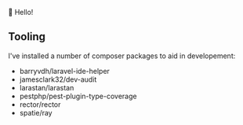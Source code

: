 :wave: Hello!

## Tooling

I've installed a number of composer packages to aid in developement: 

- barryvdh/laravel-ide-helper 
- jamesclark32/dev-audit 
- larastan/larastan 
- pestphp/pest-plugin-type-coverage 
- rector/rector 
- spatie/ray
